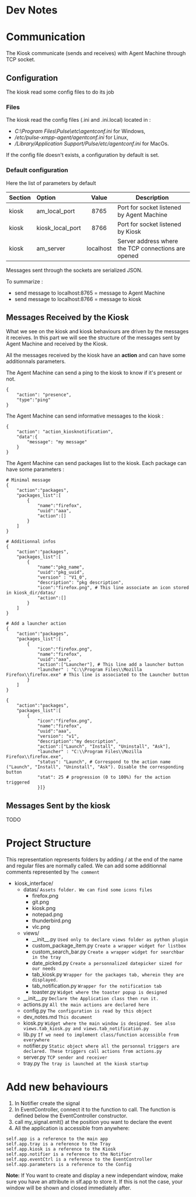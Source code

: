 Dev Notes
====

# Communication
The Kiosk communicate (sends and receives) with Agent Machine through TCP socket.

## Configuration

The kiosk read some config files to do its job

### Files

The kiosk read the config files (.ini and .ini.local) located in :

- *C:\Program Files\Pulse\etc\agentconf.ini* for Windows,
- */etc/pulse-xmpp-agent/agentconf.ini* for Linux,
- */Library/Application Support/Pulse/etc/agentconf.ini* for MacOs.

If the config file doesn't exists, a configuration by default is set.

### Default configuration

Here the list of parameters by default

| Section | Option           | Value     | Description                                          |
|:--------|:-----------------|:---------:| ----------------------------------------------------|
| kiosk   | am_local_port    | 8765      | Port for socket listened by Agent Machine           |
| kiosk   | kiosk_local_port | 8766      | Port for socket listened by Kiosk                   |
| kiosk   | am_server        | localhost | Server address where the TCP connections are opened |


Messages sent through the sockets are serialized JSON. 

To summarize :

- send message to localhost:8765 = message to Agent Machine 
- send message to localhost:8766 = message to kiosk



## Messages Received by the Kiosk

What we see on the kiosk and kiosk behaviours are driven by the messages it receives. In this part we will see the structure of the messages sent by Agent Machine and received by the Kiosk.

All the messages received by the kiosk have an **action** and can have some additionnals parameters.

The Agent Machine can send a ping to the kiosk to know if it's present or not.

    {
        "action": "presence",
        "type":"ping"
    }

The Agent Machine can send informative messages to the kiosk :

    {
        "action": "action_kiosknotification",
        "data":{
            "message": "my message"
        }
    }


The Agent Machine can send packages list to the kiosk. Each package can have some parameters :

    # Minimal message
    {
        "action":"packages", 
        "packages_list":[
            {
                "name":"firefox", 
                "uuid":"aaa", 
                "action":[]
            }
        ]
    }

    # Additionnal infos
    {
        "action":"packages", 
        "packages_list":[
            {
                "name":"pkg_name", 
                "uuid":"pkg_uuid", 
                "version" : "V1_0",
                "description": "pkg description",
                "icon":"firefox.png", # This line associate an icon stored in kiosk_dir/datas/
                "action":[]
            }
        ]
    }

    # Add a launcher action
    {
        "action":"packages", 
        "packages_list":[
            {
                "icon":"firefox.png", 
                "name":"firefox", 
                "uuid":"aaa", 
                "action":["Launcher"], # This line add a launcher button
                "launcher" : "C:\\Program Files\\Mozilla Firefox\\firefox.exe" # This line is associated to the Launcher button
            }
        ]
    }

    {
        "action":"packages", 
        "packages_list":[
            {
                "icon":"firefox.png", 
                "name":"firefox", 
                "uuid":"aaa", 
                "version": "v1", 
                "description":"my description",
                "action":["Launch", "Install", "Uninstall", "Ask"],
                "launcher" : "C:\\Program Files\\Mozilla Firefox\\firefox.exe", 
                "status": "Launch", # Correspond to the action name ("Launch", "Install", "Uninstall", "Ask"). Disable the corresponding button
                "stat": 25 # progression (0 to 100%) for the action triggered
                }]}

## Messages Sent by the kiosk

TODO

# Project Structure

This representation represents folders by adding / at the end of the name and regular files are normally called. 
We can add some additionnal comments represented by ```The comment```

- kiosk_interface/
    - datas/ ```Assets folder. We can find some icons files```
        - firefox.png 
        - git.png
        - kiosk.png
        - notepad.png
        - thunderbird.png
        - vlc.png
    - views/
        - \_\_init\_\_.py ```Used only to declare views folder as python plugin```
        - custom_package_item.py ```Create a wrapper widget for listbox```
        - custom_search_bar.py ```Create a wrapper widget for searchbar in the tray```
        - date_picked.py ```Create a personnalized datepicker sized for our needs```
        - tab_kiosk.py ```Wrapper for the packages tab, wherein they are displayed.```
        - tab_notification.py ```Wrapper for the notification tab```
        - toaster.py ```Widget where the toaster popup is designed```
    - \_\_init\_\_.py ```Declare the Application class then run it.```
    - actions.py ```All the main actions are declared here```
    - config.py ```The configuration is read by this object```
    - dev_notes.md ```This document```
    - kiosk.py ```Widget where the main window is designed. See also views.tab_kiosk.py and views.tab_notification.py```
    - lib.py ```If we need to implement class/function accessible from everywhere```
    - notifier.py ```Static object where all the personnal triggers are declared. These triggers call actions from actions.py```
    - server.py ```TCP sender and receiver```
    - tray.py ```The tray is launched at the kiosk startup```

# Add new behaviours

1. In Notifier create the signal
1. In EventController, connect it to the function to call. The function is defined below the
EventController constructor.
1. call my_signal.emit() at the position you want to declare the event
1. All the application is accessible from anywhere:
```
self.app is a reference to the main app
self.app.tray is a reference to the Tray
self.app.kiosk is a reference to the Kiosk
self.app.notifier is a reference to the Notifier
self.app.eventCtrl is a reference to the EventController
self.app.parameters is a reference to the Config
```

**Note:** 
If You want to create and display a new independant window, make sure you have an attribute in slf.app to store it. If this is not the case, your window will be shown and closed immediately after.
